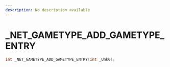 ```yaml
---
description: No description available 
---
```


# _NET_GAMETYPE_ADD_GAMETYPE_ENTRY

```cpp
int _NET_GAMETYPE_ADD_GAMETYPE_ENTRY(int _Unk0);
```